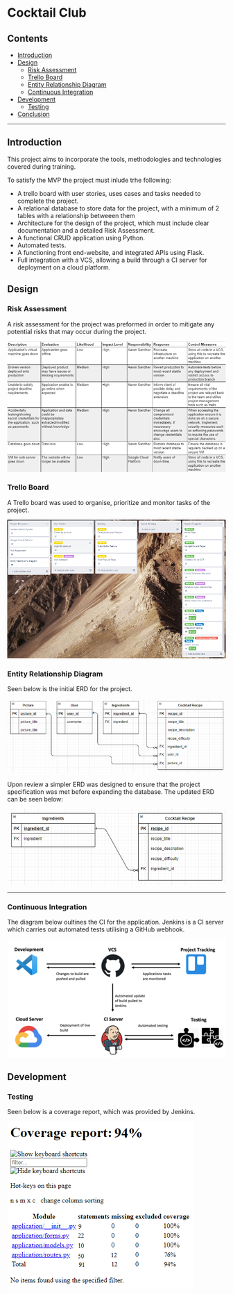 # Cocktail Club

## Contents
* [Introduction](#Introduction)
* [Design](#Design)
    * [Risk Assessment](#Risk-Assessment)
    * [Trello Board](#Trello-Board)
    * [Entity Relationship Diagram](#Entity-Relationship-Diagram)
    * [Continuous Integration](#Continuous-Integration)
* [Development](#Development)
    * [Testing](#Testing)
* [Conclusion](#Conclusion)

---
## __Introduction__

This project aims to incorporate the tools, methodologies and technologies covered during training. 

To satisfy the MVP the project must inlude trhe following:

* A trello board with user stories, uses cases and tasks needed to complete the project.
* A relational database to store data for the project, with a minimum of 2 tables with a relationship betweeen them
* Architecture for the design of the project, which must include clear documentation and a detailed Risk Assessment.
* A functional CRUD application using Python.
* Automated tests.
* A functioning front end-website, and integrated APIs using Flask.
* Full integration with a VCS, allowing a build through a CI server for deployment on a cloud platform.

## __Design__

### __Risk Assessment__
A risk assessment for the project was preformed in order to mitigate any potential risks that may occur during the project.

![risk assessment](./images/Risk_Assessment.PNG)

### __Trello Board__
A Trello board was used to organise, prioritize and monitor tasks of the project.

![trello board](./images/Trello_Board.PNG)

### __Entity Relationship Diagram__

Seen below is the initial ERD for the project.

![first ERD](./images/ERD.PNG)

Upon review a simpler ERD was designed to ensure that the project specification was met before expanding the database. 
The updated ERD can be seen below:

![second ERD](./images/Simple_ERD.PNG)

---
### __Continuous Integration__

The diagram below oultines the CI for the application. Jenkins is a CI server which carries out automated tests utilising a GitHub webhook.

![ci pipeline](./images/CI-Pipline.png)

## __Development__

### __Testing__

Seen below is a coverage report, which was provided by Jenkins. 

![coverage report](./images/coverage.png)
